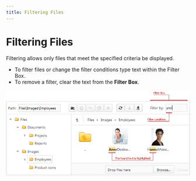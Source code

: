 ```yaml
---
title: Filtering Files
---
```

# Filtering Files
Filtering allows only files that meet the specified criteria be displayed.
* To filter files or change the filter conditions type text within the Filter Box.
* To remove a filter, clear the text from the **Filter Box**.

![ASPxFileManager - Highlight](../../images/Img12552.png)